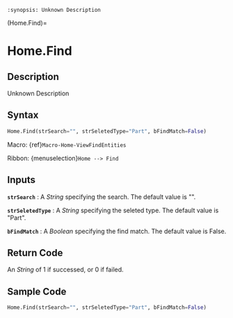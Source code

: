 ```{module} Home.Find()
:synopsis: Unknown Description
```

(Home.Find)=

# Home.Find

## Description

Unknown Description

## Syntax

```python
Home.Find(strSearch="", strSeletedType="Part", bFindMatch=False)
```

Macro: {ref}`Macro-Home-ViewFindEntities`

Ribbon: {menuselection}`Home --> Find`

## Inputs

**`strSearch`**
: A _String_ specifying the search. The default value is "".

**`strSeletedType`**
: A _String_ specifying the seleted type. The default value is "Part".

**`bFindMatch`**
: A _Boolean_ specifying the find match. The default value is False.

## Return Code

An _String_ of 1 if successed, or 0 if failed.

## Sample Code

```python
Home.Find(strSearch="", strSeletedType="Part", bFindMatch=False)
```

